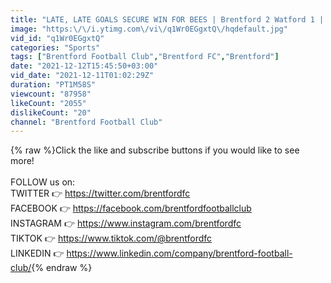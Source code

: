 ```yaml
---
title: "LATE, LATE GOALS SECURE WIN FOR BEES | Brentford 2 Watford 1 | Premier League"
image: "https:\/\/i.ytimg.com\/vi\/q1Wr0EGgxtQ\/hqdefault.jpg"
vid_id: "q1Wr0EGgxtQ"
categories: "Sports"
tags: ["Brentford Football Club","Brentford FC","Brentford"]
date: "2021-12-12T15:45:50+03:00"
vid_date: "2021-12-11T01:02:29Z"
duration: "PT1M58S"
viewcount: "87958"
likeCount: "2055"
dislikeCount: "20"
channel: "Brentford Football Club"
---
```

{% raw %}Click the like and subscribe buttons if you would like to see more!<br /><br />FOLLOW us on:<br />TWITTER 👉 <a rel="nofollow" target="blank" href="https://twitter.com/brentfordfc​">https://twitter.com/brentfordfc​</a><br />FACEBOOK 👉 <a rel="nofollow" target="blank" href="https://facebook.com/brentfordfootbal​lclub">https://facebook.com/brentfordfootbal​lclub</a><br />INSTAGRAM 👉 <a rel="nofollow" target="blank" href="https://www.instagram.com/brentfordfc​">https://www.instagram.com/brentfordfc​</a><br />TIKTOK 👉 <a rel="nofollow" target="blank" href="https://www.tiktok.com/@brentfordfc">https://www.tiktok.com/@brentfordfc</a><br />LINKEDIN 👉 <a rel="nofollow" target="blank" href="https://www.linkedin.com/company/brentford-football-club/">https://www.linkedin.com/company/brentford-football-club/</a>{% endraw %}
